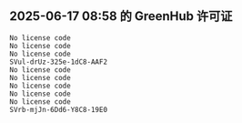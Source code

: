 ## 2025-06-17 08:58 的 GreenHub 许可证
```
No license code
No license code
No license code
SVul-drUz-325e-1dC8-AAF2
No license code
No license code
No license code
No license code
No license code
SVrb-mjJn-6Dd6-Y8C8-19E0
```
